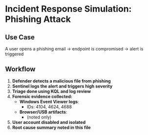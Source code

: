 # Incident Response Simulation: Phishing Attack

## Use Case
A user opens a phishing email → endpoint is compromised → alert is triggered

## Workflow

1. **Defender detects a malicious file from phishing**
2. **Sentinel logs the alert and triggers high severity**
3. **Triage done using KQL and log review**
4. **Forensic evidence collected:**
   - **Windows Event Viewer logs**:
     - IDs: 4104, 4624, 4688
   - **Browser/USB artifacts**:
     - (noted only)
5. **User account disabled and isolated**
6. **Root cause summary noted in this file**
